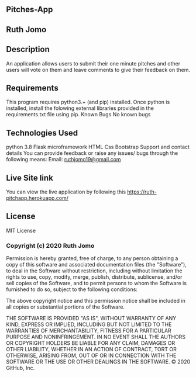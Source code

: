 ## Pitches-App
## Ruth Jomo
## Description
An application allows users to submit their one minute pitches and other users will vote on them and leave comments to give their feedback on them.

## Requirements
This program requires python3.+ (and pip) installed.
Once python is installed, install the folowing external libraries provided in the requirements.txt file using pip.
Known Bugs
No known bugs

## Technologies Used
python 3.8
Flask microframework
HTML
Css
Bootstrap
Support and contact details
You can provide feedback or raise any issues/ bugs through the following means: Email: ruthjomo19@gmail.com

## Live Site link
You can view the live application by following this https://ruth-pitchapp.herokuapp.com/

## License
MIT License

### Copyright (c) 2020 Ruth Jomo

Permission is hereby granted, free of charge, to any person obtaining a copy of this software and associated documentation files (the "Software"), to deal in the Software without restriction, including without limitation the rights to use, copy, modify, merge, publish, distribute, sublicense, and/or sell copies of the Software, and to permit persons to whom the Software is furnished to do so, subject to the following conditions:

The above copyright notice and this permission notice shall be included in all copies or substantial portions of the Software.

THE SOFTWARE IS PROVIDED "AS IS", WITHOUT WARRANTY OF ANY KIND, EXPRESS OR IMPLIED, INCLUDING BUT NOT LIMITED TO THE WARRANTIES OF MERCHANTABILITY, FITNESS FOR A PARTICULAR PURPOSE AND NONINFRINGEMENT. IN NO EVENT SHALL THE AUTHORS OR COPYRIGHT HOLDERS BE LIABLE FOR ANY CLAIM, DAMAGES OR OTHER LIABILITY, WHETHER IN AN ACTION OF CONTRACT, TORT OR OTHERWISE, ARISING FROM, OUT OF OR IN CONNECTION WITH THE SOFTWARE OR THE USE OR OTHER DEALINGS IN THE SOFTWARE. © 2020 GitHub, Inc.